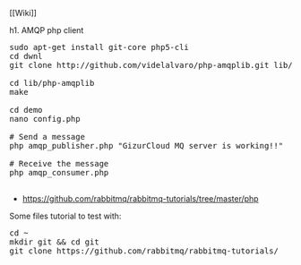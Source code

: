 [[Wiki]]

h1. AMQP php client


<pre>
sudo apt-get install git-core php5-cli
cd dwnl
git clone http://github.com/videlalvaro/php-amqplib.git lib/php-amqplib

cd lib/php-amqplib
make

cd demo
nano config.php

# Send a message
php amqp_publisher.php "GizurCloud MQ server is working!!"

# Receive the message
php amqp_consumer.php

</pre>


* https://github.com/rabbitmq/rabbitmq-tutorials/tree/master/php

Some files tutorial to test with:
<pre>
cd ~
mkdir git && cd git
git clone https://github.com/rabbitmq/rabbitmq-tutorials/
</pre>